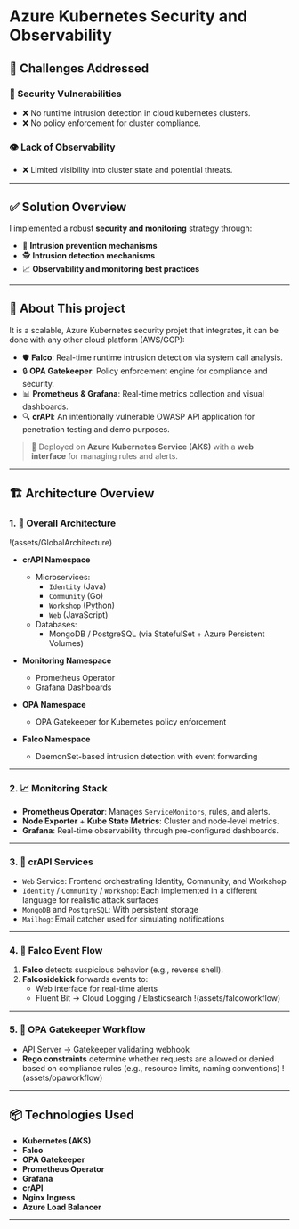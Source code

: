 # Azure Kubernetes Security and Observability

## 🚨 Challenges Addressed

### 🔐 Security Vulnerabilities
- ❌ No runtime intrusion detection in cloud kubernetes clusters.
- ❌ No policy enforcement for cluster compliance.

### 👁️ Lack of Observability
- ❌ Limited visibility into cluster state and potential threats.

---

## ✅ Solution Overview

I implemented a robust **security and monitoring** strategy through:

- 🧱 **Intrusion prevention mechanisms**
- 🕵️ **Intrusion detection mechanisms**
- 📈 **Observability and monitoring best practices**

---

## 📌 About This project

It is a scalable, Azure Kubernetes security projet that integrates, it can be done with any other cloud platform (AWS/GCP):

- 🛡️ **Falco**: Real-time runtime intrusion detection via system call analysis.
- 🔒 **OPA Gatekeeper**: Policy enforcement engine for compliance and security.
- 📊 **Prometheus & Grafana**: Real-time metrics collection and visual dashboards.
- 🔍 **crAPI**: An intentionally vulnerable OWASP API application for penetration testing and demo purposes.

> 🧭 Deployed on **Azure Kubernetes Service (AKS)** with a **web interface** for managing rules and alerts.

---

## 🏗️ Architecture Overview

### 1. 📡 Overall Architecture
!(assets/GlobalArchitecture)

- **crAPI Namespace**
  - Microservices:
    - `Identity` (Java)
    - `Community` (Go)
    - `Workshop` (Python)
    - `Web` (JavaScript)
  - Databases:
    - MongoDB / PostgreSQL (via StatefulSet + Azure Persistent Volumes)

- **Monitoring Namespace**
  - Prometheus Operator
  - Grafana Dashboards

- **OPA Namespace**
  - OPA Gatekeeper for Kubernetes policy enforcement

- **Falco Namespace**
  - DaemonSet-based intrusion detection with event forwarding

---

### 2. 📈 Monitoring Stack

- **Prometheus Operator**: Manages `ServiceMonitors`, rules, and alerts.
- **Node Exporter** + **Kube State Metrics**: Cluster and node-level metrics.
- **Grafana**: Real-time observability through pre-configured dashboards.

---

### 3. 🧪 crAPI Services

- `Web` Service: Frontend orchestrating Identity, Community, and Workshop
- `Identity` / `Community` / `Workshop`: Each implemented in a different language for realistic attack surfaces
- `MongoDB` and `PostgreSQL`: With persistent storage
- `Mailhog`: Email catcher used for simulating notifications

---

### 4. 🔁 Falco Event Flow

1. **Falco** detects suspicious behavior (e.g., reverse shell).
2. **Falcosidekick** forwards events to:
   - Web interface for real-time alerts
   - Fluent Bit → Cloud Logging / Elasticsearch
!(assets/falcoworkflow)


---

### 5. 📜 OPA Gatekeeper Workflow

- API Server → Gatekeeper validating webhook
- **Rego constraints** determine whether requests are allowed or denied based on compliance rules (e.g., resource limits, naming conventions)
!(assets/opaworkflow)
 

---

## 📦 Technologies Used

- **Kubernetes (AKS)**
- **Falco**
- **OPA Gatekeeper**
- **Prometheus Operator**
- **Grafana**
- **crAPI**
- **Nginx Ingress**
- **Azure Load Balancer**

---








